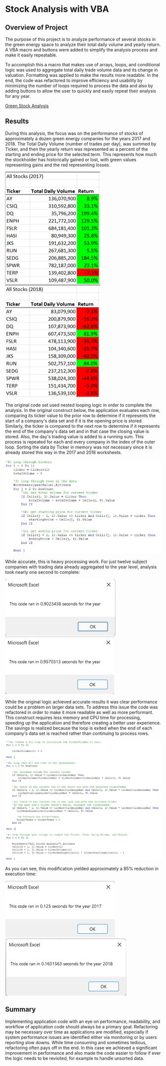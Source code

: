 # Stock Analysis with VBA

## Overview of Project
The purpose of this project is to analyze performance of several stocks in the green energy space to analyze their total daily volume and yearly return.  A VBA macro and buttons were added to simplify the analysis process and make it easily repeatable.

To accomplish this a macro that makes use of arrays, loops, and conditional logic was used to aggregate total daily trade volume data and its change in valuation.  Formatting was applied to make the results more readable. In the end, the code was refactored to improve efficiency and usability by minimizing the number of loops required to process the data and also by adding buttons to allow the user to quickly and easily repeat their analysis for any year.
  
[Green Stock Analysis](https://github.com/curt0230/stock-analysis/blob/main/Submission/VBA_Challenge.xlsm)

## Results
During this analysis, the focus was on the performance of stocks of approximately a dozen green energy companies for the years 2017 and 2018.  The Total Daily Volume (number of trades per day), was summed by Ticker, and then the yearly return was represented as a percent of the starting and ending price for the selected term.  This represents how much the stockholder has historically gained or lost, with green values representing gains and the red representing losses.

![VBA_Challenge_2017](/Resources/VBA_Challenge_2017.png) ![VBA_Challenge_2018](/Resources/VBA_Challenge_2018.png)

The original code set used nested looping logic in order to complete the analysis.  In the original construct below, the application evaluates each row, comparing its ticker value to the prior row to determine if it represents the start of a company's data set and if it is the opening price is stored.  Similarly, the ticker is compared to the next row to determine if it represents the end of the company's data set and in that case the closing value is stored.  Also, the day's trading value is added to a running sum.  This process is repeated for each and every company in the index of the outer loop.  Sorting the data by Ticker in memory was not necessary since it is already stored this way in the 2017 and 2018 worksheets.

![VBA_Challenge_Original_Loops](/Resources/VBA_Challenge_Original_Loops.png)

While accurate, this is heavy processing work.  For just twelve subject companies with trading data already aggregated to the year level, analysis took nearly one second to complete:

![VBA_Challenge_2017_Before_Refactoring.png](/Resources/VBA_Challenge_2017_Before_Refactoring.png) ![VBA_Challenge_2018_Before_Refactoring.png](/Resources/VBA_Challenge_2018_Before_Refactoring.png)

While the original logic achieved accurate results it was clear performance could be a problem on larger data sets.  To address this issue the code was refactored in order to make it more readable as well as more performant.  This construct requires less memory and CPU time for processing, speeding up the application and therefore creating a better user experience.  The savings is realized because the loop is exited when the end of each company's data set is reached rather than continuing to process rows.

![VBA_Challenge_Refactored_Loops](/Resources/VBA_Challenge_Refactored_Loops.png)

As you can see, this modification yielded approximately a 85% reduction in execution time: 

![VBA_Challenge_2017_After_Refactoring.png](/Resources/VBA_Challenge_2017_After_Refactoring.png) ![VBA_Challenge_2018_After_Refactoring.png](/Resources/VBA_Challenge_2018_After_Refactoring.png)

## Summary
Implementing application code with an eye on performance, readability, and workflow of application code should always be a primary goal.  Refactoring may be necessary over time as applications are modified, especially if system performance issues are identified either via monitoring or by users reporting slow downs.  While time consuming and sometimes tedious, refactoring often pays off in the end.  In this case we achieved a significant improvement in performance and also made the code easier to follow if ever the logic needs to be revisited, for example to handle unsorted data.